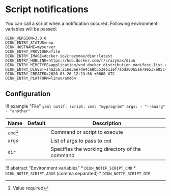 # Script notifications

You can call a script when a notification occured. Following environment variables will be passed:

```
DIUN_VERSION=3.0.0
DIUN_ENTRY_STATUS=new
DIUN_HOSTNAME=myserver
DIUN_ENTRY_PROVIDER=file
DIUN_ENTRY_IMAGE=docker.io/crazymax/diun:latest
DIUN_ENTRY_HUBLINK=https://hub.docker.com/r/crazymax/diun
DIUN_ENTRY_MIMETYPE=application/vnd.docker.distribution.manifest.list.v2+json
DIUN_ENTRY_DIGEST=sha256:216e3ae7de4ca8b553eb11ef7abda00651e79e537e85c46108284e5e91673e01
DIUN_ENTRY_CREATED=2020-03-26 12:23:56 +0000 UTC
DIUN_ENTRY_PLATFORM=linux/amd64
```

## Configuration

!!! example "File"
    ```yaml
    notif:
      script:
        cmd: "myprogram"
        args:
          - "--anarg"
          - "another"
    ```

| Name      | Default | Description                                    |
|-----------|---------|------------------------------------------------|
| `cmd`[^1] |         | Command or script to execute                   |
| `args`    |         | List of args to pass to `cmd`                  |
| `dir`     |         | Specifies the working directory of the command |

!!! abstract "Environment variables"
    * `DIUN_NOTIF_SCRIPT_CMD`
    * `DIUN_NOTIF_SCRIPT_ARGS` (comma separated)
    * `DIUN_NOTIF_SCRIPT_DIR`

[^1]: Value required
